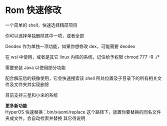 # Rom 快速修改
一个简单的 shell，快速选择精简项目
 
你可以选择单独删除其中一项，或者全部
 
Deodex 作为单独一项功能，如果你想修改 dex，可能需要 deodex
 
在 wsl 中使用，或者是其它 linux 内核的系统，记住给予权限 chmod 777 -R ./*

需要安装 Java 以使用部分功能
 
配合解压后的镜像使用，它会快速搜索该 shell 所处位置及子目录下的所有相关文件及文件夹并实现删除

目前支持三星和小米的系统

**更多新功能**\
HyperOS 快速替换：bin/xiaomi/replace 这个路径下，放置你要替换的同名文件夹或文件，会自动检索并替换
其它待说明
